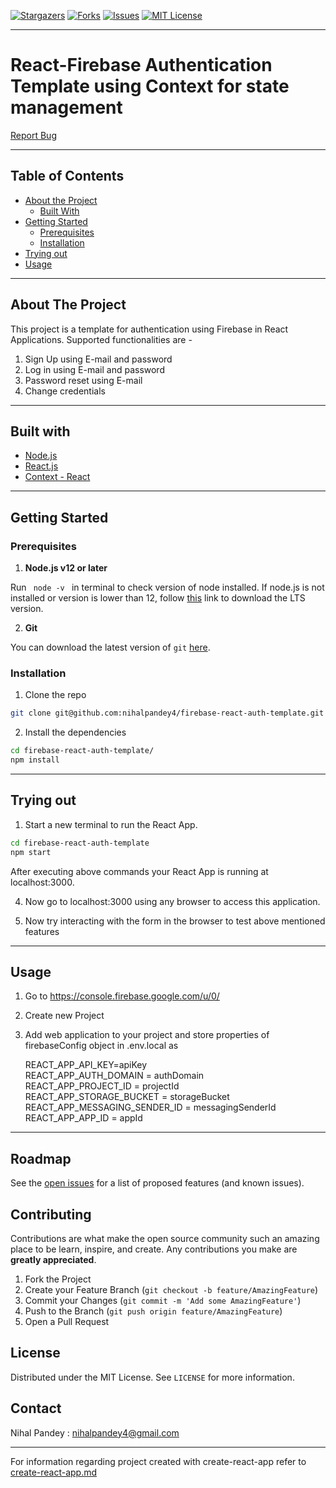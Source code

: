 <!-- PROJECT SHIELDS -->
[![Stargazers][stars-shield]][stars-url]
[![Forks][forks-shield]][forks-url]
[![Issues][issues-shield]][issues-url]
[![MIT License][license-shield]][license-url]

<hr>
<p>
  <p align="center">
    <h1>React-Firebase Authentication Template using Context for state management</h1>
    <a href="https://github.com/nihalpandey4/Live_Video_Broadcasting_Service/issues">Report Bug</a>
    </p>
</p>

<hr>

<!-- TABLE OF CONTENTS -->
## Table of Contents

* [About the Project](#about-the-project)
  * [Built With](#built-with)
* [Getting Started](#getting-started)
  * [Prerequisites](#prerequisites)
  * [Installation](#installation)
* [Trying out](#trying-out)
* [Usage](#usage)

<hr>


<!-- ABOUT THE PROJECT -->
## About The Project

This project is a template for authentication using Firebase in React Applications. Supported functionalities are -
<ol>
    <li> Sign Up using E-mail and password</li>
    <li> Log in using E-mail and password</li>
    <li> Password reset using E-mail </li>  
    <li> Change credentials </li>
</ol>

<hr>

## Built with

* [Node.js](https://nodejs.org/en/)
* [React.js](https://reactjs.org/)
* [Context - React](https://reactjs.org/docs/context.html)

<hr>

## Getting Started

### Prerequisites

1. **Node.js v12 or later**

Run <code> node -v </code> in terminal to check version of node installed. 
If node.js is not installed or version is lower than 12, follow [this](https://nodejs.org/en/download/) link to download the LTS version.

2. **Git**

You can download the latest version of <code>git</code> [here](https://git-scm.com/downloads).

### Installation

1. Clone the repo

```sh
git clone git@github.com:nihalpandey4/firebase-react-auth-template.git
```
2. Install the dependencies

```sh
cd firebase-react-auth-template/
npm install
```

<hr>

## Trying out

1. Start a new terminal to run the React App.

```sh
cd firebase-react-auth-template
npm start
```

After executing above commands your React App is running at localhost:3000.

4. Now go to localhost:3000 using any browser to access this application. 

5. Now try interacting with the form in the browser to test above mentioned features

<hr>

## Usage

1. Go to https://console.firebase.google.com/u/0/

2. Create new Project

3. Add web application to your project and store properties of firebaseConfig object in .env.local as

    REACT_APP_API_KEY=apiKey <br>
    REACT_APP_AUTH_DOMAIN = authDomain <br>
    REACT_APP_PROJECT_ID = projectId <br>
    REACT_APP_STORAGE_BUCKET = storageBucket <br>
    REACT_APP_MESSAGING_SENDER_ID = messagingSenderId <br>
    REACT_APP_APP_ID = appId <br>

<hr>

<!-- ROADMAP -->
## Roadmap

See the [open issues](https://github.com/nihalpandey4/firebase-react-auth-template/issues) for a list of proposed features (and known issues).

<!-- CONTRIBUTING -->
## Contributing

Contributions are what make the open source community such an amazing place to be learn, inspire, and create. Any contributions you make are **greatly appreciated**.

1. Fork the Project
2. Create your Feature Branch (`git checkout -b feature/AmazingFeature`)
3. Commit your Changes (`git commit -m 'Add some AmazingFeature'`)
4. Push to the Branch (`git push origin feature/AmazingFeature`)
5. Open a Pull Request


<!-- LICENSE -->
## License

Distributed under the MIT License. See `LICENSE` for more information.

<!-- CONTACT -->
## Contact

Nihal Pandey : nihalpandey4@gmail.com

<hr>

For information regarding project created with create-react-app refer to [create-react-app.md](https://github.com/nihalpandey4/firebase-react-auth-template/blob/main/create-react-app.md)


<!-- MARKDOWN LINKS & IMAGES -->
<!-- https://www.markdownguide.org/basic-syntax/#reference-style-links -->
[issues-shield]:	https://img.shields.io/github/issues/nihalpandey4/firebase-react-auth-template
[issues-url]: https://github.com/nihalpandey4/firebase-react-auth-template/issues
[forks-shield]: https://img.shields.io/github/forks/nihalpandey4/firebase-react-auth-template
[forks-url]: https://github.com/nihalpandey4/firebase-react-auth-template/network/members
[stars-shield]: https://img.shields.io/github/stars/nihalpandey4/firebase-react-auth-template
[stars-url]: https://github.com/nihalpandey4/firebase-react-auth-template/stargazers
[license-shield]: https://img.shields.io/github/license/nihalpandey4/Live_Video_Broadcasting_Service
[license-url]: https://github.com/nihalpandey4/firebase-react-auth-template/blob/main/LICENSE
